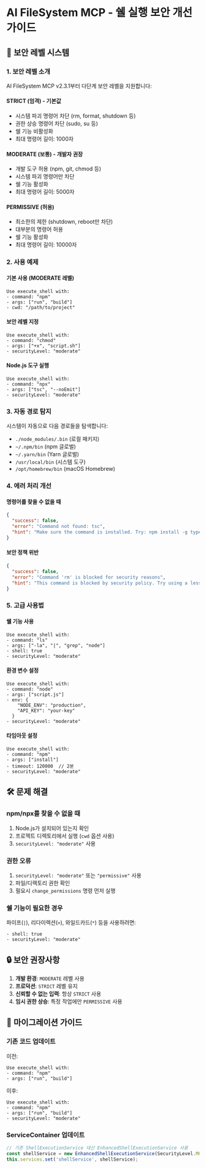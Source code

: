 # AI FileSystem MCP - 쉘 실행 보안 개선 가이드

## 🔐 보안 레벨 시스템

### 1. 보안 레벨 소개

AI FileSystem MCP v2.3.1부터 다단계 보안 레벨을 지원합니다:

#### **STRICT** (엄격) - 기본값
- 시스템 파괴 명령어 차단 (rm, format, shutdown 등)
- 권한 상승 명령어 차단 (sudo, su 등)
- 쉘 기능 비활성화
- 최대 명령어 길이: 1000자

#### **MODERATE** (보통) - 개발자 권장
- 개발 도구 허용 (npm, git, chmod 등)
- 시스템 파괴 명령어만 차단
- 쉘 기능 활성화
- 최대 명령어 길이: 5000자

#### **PERMISSIVE** (허용)
- 최소한의 제한 (shutdown, reboot만 차단)
- 대부분의 명령어 허용
- 쉘 기능 활성화
- 최대 명령어 길이: 10000자

### 2. 사용 예제

#### 기본 사용 (MODERATE 레벨)
```
Use execute_shell with:
- command: "npm"
- args: ["run", "build"]
- cwd: "/path/to/project"
```

#### 보안 레벨 지정
```
Use execute_shell with:
- command: "chmod"
- args: ["+x", "script.sh"]
- securityLevel: "moderate"
```

#### Node.js 도구 실행
```
Use execute_shell with:
- command: "npx"
- args: ["tsc", "--noEmit"]
- securityLevel: "moderate"
```

### 3. 자동 경로 탐지

시스템이 자동으로 다음 경로들을 탐색합니다:
- `./node_modules/.bin` (로컬 패키지)
- `~/.npm/bin` (npm 글로벌)
- `~/.yarn/bin` (Yarn 글로벌)
- `/usr/local/bin` (시스템 도구)
- `/opt/homebrew/bin` (macOS Homebrew)

### 4. 에러 처리 개선

#### 명령어를 찾을 수 없을 때
```json
{
  "success": false,
  "error": "Command not found: tsc",
  "hint": "Make sure the command is installed. Try: npm install -g typescript"
}
```

#### 보안 정책 위반
```json
{
  "success": false,
  "error": "Command 'rm' is blocked for security reasons",
  "hint": "This command is blocked by security policy. Try using a less restrictive security level (moderate or permissive) if you trust the command."
}
```

### 5. 고급 사용법

#### 쉘 기능 사용
```
Use execute_shell with:
- command: "ls"
- args: ["-la", "|", "grep", "node"]
- shell: true
- securityLevel: "moderate"
```

#### 환경 변수 설정
```
Use execute_shell with:
- command: "node"
- args: ["script.js"]
- env: {
    "NODE_ENV": "production",
    "API_KEY": "your-key"
  }
- securityLevel: "moderate"
```

#### 타임아웃 설정
```
Use execute_shell with:
- command: "npm"
- args: ["install"]
- timeout: 120000  // 2분
- securityLevel: "moderate"
```

## 🛠️ 문제 해결

### npm/npx를 찾을 수 없을 때

1. Node.js가 설치되어 있는지 확인
2. 프로젝트 디렉토리에서 실행 (`cwd` 옵션 사용)
3. `securityLevel: "moderate"` 사용

### 권한 오류

1. `securityLevel: "moderate"` 또는 `"permissive"` 사용
2. 파일/디렉토리 권한 확인
3. 필요시 `change_permissions` 명령 먼저 실행

### 쉘 기능이 필요한 경우

파이프(`|`), 리다이렉션(`>`), 와일드카드(`*`) 등을 사용하려면:
```
- shell: true
- securityLevel: "moderate"
```

## 🔒 보안 권장사항

1. **개발 환경**: `MODERATE` 레벨 사용
2. **프로덕션**: `STRICT` 레벨 유지
3. **신뢰할 수 없는 입력**: 항상 `STRICT` 사용
4. **임시 권한 상승**: 특정 작업에만 `PERMISSIVE` 사용

## 📝 마이그레이션 가이드

### 기존 코드 업데이트

이전:
```
Use execute_shell with:
- command: "npm"
- args: ["run", "build"]
```

이후:
```
Use execute_shell with:
- command: "npm"
- args: ["run", "build"]
- securityLevel: "moderate"
```

### ServiceContainer 업데이트

```typescript
// 기존 ShellExecutionService 대신 EnhancedShellExecutionService 사용
const shellService = new EnhancedShellExecutionService(SecurityLevel.MODERATE);
this.services.set('shellService', shellService);
```
